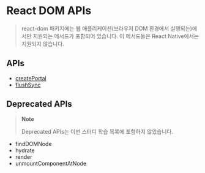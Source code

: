 # React DOM APIs

> react-dom 패키지에는 웹 애플리케이션(브라우저 DOM 환경에서 실행되는)에서만 지원되는 메서드가 포함되어 있습니다. 이 메서드들은 React Native에서는 지원되지 않습니다.

## APIs

- [createPortal](./createPortal.md)
- [flushSync](./flushSync.md)

## Deprecated APIs

> **Note**
>
> Deprecated APIs는 이번 스터디 학습 목록에 포함하지 않았습니다.

- findDOMNode
- hydrate
- render
- unmountComponentAtNode